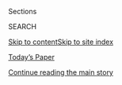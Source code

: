 <div id="app">

<div>

<div class="NYTAppHideMasthead css-1r6wvpq e1suatyy0">

<div class="section css-ui9rw0 e1suatyy2">

<div class="css-eph4ug er09x8g0">

<div class="css-6n7j50">

</div>

<span class="css-1dv1kvn">Sections</span>

<div class="css-10488qs">

<span class="css-1dv1kvn">SEARCH</span>

</div>

[Skip to content](#site-content)[Skip to site
index](#site-index)

</div>

<div class="css-10698na e1huz5gh0">

</div>

</div>

<div id="masthead-bar-one" class="section hasLinks css-15hmgas e1csuq9d3">

<div class="css-uqyvli e1csuq9d0">

</div>

<div class="css-1uqjmks e1csuq9d1">

</div>

<div class="css-9e9ivx">

[](https://myaccount.nytimes.com/auth/login?response_type=cookie&client_id=vi)

</div>

<div class="css-1bvtpon e1csuq9d2">

[Today’s Paper](https://www.nytimes.com/section/todayspaper)

</div>

</div>

</div>

</div>

<div data-aria-hidden="false">

<div id="site-content" data-role="main">

<div id="top-wrapper" class="css-15p45cc eaca97t0" type="top">

<div id="top-slug" class="css-19x0jxb eaca97t1" hidden="">

Advertisement

</div>

[Continue reading the main
story](#after-top)

<div class="ad top-wrapper" style="text-align:center;height:100%;display:block;min-height:90px">

<div id="top" class="place-ad" data-position="top" data-size-key="top">

</div>

</div>

<div id="after-top">

</div>

</div>

<div id="byline" class="section css-15h4p1b e9abtgs0">

<div class="css-1j21atc e1svk9qx1">

<div class="css-nfcc9b e1svk9qx3">

<div class="css-cnx41t">

![Portrait of Jim
Tankersley](https://static01.nyt.com/images/2018/10/19/multimedia/author-jim-tankersley/author-jim-tankersley-thumbLarge.png)

</div>

<div class="css-vl9dhg e1svk9qx5">

<div class="css-1nrhkj6 e1svk9qx6">

# Jim Tankersley

</div>

## <span></span>

Jim Tankersley covers economic and tax policy for The New York Times.
Over more than a decade covering politics and economics in Washington,
he has written extensively about the stagnation of the American middle
class and the decline of economic opportunity in wide swaths of the
country.

<span class="css-dd5dyy">More**</span>

</div>

</div>

</div>

<div>

<div id="mid1-wrapper" class="css-1mn4oms eaca97t0" type="rank">

<div id="mid1-slug" class="css-1tag3rd eaca97t1">

Advertisement

</div>

[Continue reading the main
story](#after-mid1)

<div id="mid1" class="ad mid1-wrapper" style="text-align:center;height:100%;display:block">

</div>

<div id="after-mid1">

</div>

</div>

</div>

<div class="css-185go5a e1o5byef0">

<div class="css-15cbhtu">

  - [Latest](#stream-panel)
  - <span class="css-6n7j50">Search</span>
    <div class="control">
    <div class="label-container css-1dv1kvn">
    Search
    </div>
    <div class="css-wm4t3d">
    **<span id="clear-search-input" class="css-1dv1kvn">Clear this text
    input</span>
    </div>
    </div>
    <span class="css-1iovbfw"></span>

<div id="stream-panel" class="section css-8msx5b e1jz0cab1">

<div class="css-13mho3u">

1.  
    
    <div class="css-1cp3ece">
    
    <div class="css-1l4spti">
    
    [](/2020/08/03/us/politics/congress-jobless-aid-talks-trump.html)
    
    <div class="css-79elbk">
    
    ![](https://static01.nyt.com/images/2020/08/03/us/politics/03dc-virus-stimulus01/03dc-virus-stimulus01-thumbWide.jpg?quality=75&auto=webp&disable=upscale)
    
    </div>
    
    ## With Jobless Aid Expired, Trump Sidelines Himself in Stimulus Talks
    
    As his top advisers met with Democratic leaders to try to hash out a
    compromise, President Trump hurled insults at Democrats and mused
    aloud about short-circuiting the talks and acting on his own.
    
    <div class="css-1nqbnmb ea5icrr0">
    
    By <span class="css-1n7hynb">Maggie Haberman, Emily Cochrane
    <span>and</span> Jim
    Tankersley</span>
    
    </div>
    
    </div>
    
    <div class="css-1lc2l26 e1xfvim33">
    
    </div>
    
    </div>

2.  
    
    <div class="css-1cp3ece">
    
    <div class="css-1l4spti">
    
    [](/2020/07/31/us/politics/white-house-congress-relief-plan-jobless-aid.html)
    
    <div class="css-79elbk">
    
    ![](https://static01.nyt.com/images/2020/07/31/us/politics/31dc-virus-cong/merlin_175160493_fd20e84b-c6d8-43b4-8450-d1067875391b-thumbWide.jpg?quality=75&auto=webp&disable=upscale)
    
    </div>
    
    ## White House and Congress Clash on Relief Plan as Jobless Aid Expires
    
    President Trump and Democrats blamed each other for the lapse of
    $600-per-week federal unemployment benefits, risking further
    economic pain and a voter backlash for failing to act.
    
    <div class="css-1nqbnmb ea5icrr0">
    
    By <span class="css-1n7hynb">Emily
    Cochrane</span>
    
    </div>
    
    </div>
    
    <div class="css-1lc2l26 e1xfvim33">
    
    </div>
    
    </div>

3.  
    
    <div class="css-1cp3ece">
    
    <div class="css-1l4spti">
    
    [](/2020/07/31/business/coronavirus-trump-economy.html)
    
    <div class="css-79elbk">
    
    ![](https://static01.nyt.com/images/2020/07/31/us/politics/31dc--virus-econassess/merlin_175135461_bf96bd8c-cccb-4e5a-9833-3cf703af48c0-thumbWide.jpg?quality=75&auto=webp&disable=upscale)
    
    </div>
    
    ### <span class="css-m70j1g">news analysis</span>
    
    ## Does Trump Want to Save His Economy?
    
    The president is showing little urgency or strategy as the economic
    recovery stalls ahead of the November election.
    
    <div class="css-1nqbnmb ea5icrr0">
    
    By <span class="css-1n7hynb">Jim
    Tankersley</span>
    
    </div>
    
    </div>
    
    <div class="css-1lc2l26 e1xfvim33">
    
    </div>
    
    </div>

4.  
    
    <div class="css-1cp3ece">
    
    <div class="css-1l4spti">
    
    [](/2020/07/30/business/unemployment-payments-change.html)
    
    <div class="css-79elbk">
    
    ![](https://static01.nyt.com/images/2020/07/31/business/29DC-Virus-UI-print/29DC-Virus-UI-01-thumbWide-v2.jpg?quality=75&auto=webp&disable=upscale)
    
    </div>
    
    ## Why Changing Unemployment Payments Could Take Months
    
    Republicans want wage replacement instead of an extra $600 per week
    in unemployment benefits, but technical and political hurdles are in
    the way.
    
    <div class="css-1nqbnmb ea5icrr0">
    
    By <span class="css-1n7hynb">Jim Tankersley <span>and</span> Tara
    Siegel
    Bernard</span>
    
    </div>
    
    </div>
    
    <div class="css-1lc2l26 e1xfvim33">
    
    </div>
    
    </div>

5.  
    
    <div class="css-1cp3ece">
    
    <div class="css-1l4spti">
    
    [](/2020/07/29/business/economy/virus-aid-trump.html)
    
    <div class="css-79elbk">
    
    ![](https://static01.nyt.com/images/2020/07/29/us/politics/29dc-virus-cong2/merlin_175079799_6a0adc4a-89d0-434a-81a6-e4696eb8bcca-thumbWide.jpg?quality=75&auto=webp&disable=upscale)
    
    </div>
    
    ## As Trump Undercuts Aid Talks, White House Says Extra Jobless Benefits Will Lapse
    
    President Trump signaled that he was not interested in a broad
    economic recovery package that would have to be negotiated with
    Democrats, saying he preferred a narrower plan.
    
    <div class="css-1nqbnmb ea5icrr0">
    
    By <span class="css-1n7hynb">Emily Cochrane <span>and</span> Jim
    Tankersley</span>
    
    </div>
    
    </div>
    
    <div class="css-1lc2l26 e1xfvim33">
    
    </div>
    
    </div>

6.  
    
    <div class="css-1cp3ece">
    
    <div class="css-1l4spti">
    
    [](/2020/07/28/business/us-lawmakers-deliberate-over-another-aid-package.html)
    
    <div class="css-79elbk">
    
    ![](https://static01.nyt.com/images/2020/07/28/business/28-markets-brf-washingtonstimulus/28-markets-brf-washingtonstimulus-thumbWide.jpg?quality=75&auto=webp&disable=upscale)
    
    </div>
    
    ## U.S. lawmakers deliberate over another aid package.
    
    <div class="css-1nqbnmb ea5icrr0">
    
    By <span class="css-1n7hynb">Emily Cochrane <span>and</span> Jim
    Tankersley</span>
    
    </div>
    
    </div>
    
    <div class="css-1lc2l26 e1xfvim33">
    
    </div>
    
    </div>

7.  
    
    <div class="css-1cp3ece">
    
    <div class="css-1l4spti">
    
    [](/2020/07/27/us/politics/republicans-jobless-aid.html)
    
    <div class="css-79elbk">
    
    ![](https://static01.nyt.com/images/2020/07/27/us/politics/27dc-virus-cong-sub/27dc-virus-cong-thumbWide.jpg?quality=75&auto=webp&disable=upscale)
    
    </div>
    
    ## As Republicans Embrace Cut in Jobless Aid, Divisions Weaken Their Leverage
    
    The proposal comes after Republicans struggled to iron out their
    policy differences with the administration and each other. Democrats
    are all but guaranteed to reject the offer.
    
    <div class="css-1nqbnmb ea5icrr0">
    
    By <span class="css-1n7hynb">Emily Cochrane <span>and</span> Jim
    Tankersley</span>
    
    </div>
    
    </div>
    
    <div class="css-1lc2l26 e1xfvim33">
    
    </div>
    
    </div>

8.  
    
    <div class="css-1cp3ece">
    
    <div class="css-1l4spti">
    
    [](/2020/07/24/business/economy/republicans-democrats-coronavirus-survey.html)
    
    <div class="css-79elbk">
    
    ![](https://static01.nyt.com/images/2020/07/24/business/24virus-survey1/24virus-survey1-thumbWide.jpg?quality=75&auto=webp&disable=upscale)
    
    </div>
    
    ## Would You Go to a Movie Right Now? Republicans Say Yes. Few Others Do.
    
    A survey shows that the partisan divide on the coronavirus goes
    beyond masks. It extends to dining out, getting on a plane and
    resuming other activities.
    
    <div class="css-1nqbnmb ea5icrr0">
    
    By <span class="css-1n7hynb">Ben Casselman <span>and</span> Jim
    Tankersley</span>
    
    </div>
    
    </div>
    
    <div class="css-1lc2l26 e1xfvim33">
    
    </div>
    
    </div>

9.  
    
    <div class="css-1cp3ece">
    
    <div class="css-1l4spti">
    
    [](/2020/07/23/us/politics/republicans-stimulus-coronavirus.html)
    
    <div class="css-79elbk">
    
    ![](https://static01.nyt.com/images/2020/07/23/us/politics/23dc-cong/merlin_174871641_5ed4391a-79a1-4dde-b33b-34a68b9b438a-thumbWide.jpg?quality=75&auto=webp&disable=upscale)
    
    </div>
    
    ## Republican Stimulus Talks Stall Over Differences on Unemployment
    
    Disputes over how to extend supplemental jobless benefits — and a
    White House push for money for a new F.B.I. building — slowed
    efforts to agree to an opening bid in negotiations with Democrats.
    
    <div class="css-1nqbnmb ea5icrr0">
    
    By <span class="css-1n7hynb">Emily Cochrane, Jim Tankersley
    <span>and</span> Alan
    Rappeport</span>
    
    </div>
    
    </div>
    
    <div class="css-1lc2l26 e1xfvim33">
    
    </div>
    
    </div>

10. 
    
    <div class="css-1cp3ece">
    
    <div class="css-1l4spti">
    
    [](/2020/07/23/business/economy/unemployment-benefits.html)
    
    <div class="css-79elbk">
    
    ![](https://static01.nyt.com/images/2020/07/23/business/23virus-uiexplain1/23virus-uiexplain1-thumbWide.jpg?quality=75&auto=webp&disable=upscale)
    
    </div>
    
    ## Here’s How Congress Might Replace the Extra $600 Weekly Jobless Benefit
    
    Supplemental checks for laid-off workers are set to expire at
    month’s end. Republicans and Democrats disagree on what to do
    next.
    
    <div class="css-1nqbnmb ea5icrr0">
    
    By <span class="css-1n7hynb">Jim Tankersley <span>and</span> Ben
    Casselman</span>
    
    </div>
    
    </div>
    
    <div class="css-1lc2l26 e1xfvim33">
    
    </div>
    
    </div>

<div class="css-13mho3u">

<div class="css-1t62hi8">

<div class="css-1stvaey">

Show
More

<div>

<div style="border:0;clip:rect(0 0 0 0);height:1px;margin:-1px;overflow:hidden;white-space:nowrap;padding:0;width:1px;position:absolute" data-role="log" data-aria-live="assertive">

</div>

<div style="border:0;clip:rect(0 0 0 0);height:1px;margin:-1px;overflow:hidden;white-space:nowrap;padding:0;width:1px;position:absolute" data-role="log" data-aria-live="assertive">

</div>

<div style="border:0;clip:rect(0 0 0 0);height:1px;margin:-1px;overflow:hidden;white-space:nowrap;padding:0;width:1px;position:absolute" data-role="log" data-aria-live="polite">

</div>

<div style="border:0;clip:rect(0 0 0 0);height:1px;margin:-1px;overflow:hidden;white-space:nowrap;padding:0;width:1px;position:absolute" data-role="log" data-aria-live="polite">

</div>

</div>

</div>

</div>

</div>

</div>

<div class="css-g6hk37 supplemental">

<div id="mid2-wrapper" class="css-10wkyv7 eaca97t0" type="lede">

<div id="mid2-slug" class="css-1tag3rd eaca97t1">

Advertisement

</div>

[Continue reading the main
story](#after-mid2)

<div id="mid2" class="ad mid2-wrapper" style="text-align:center;height:100%;display:block;min-height:250px">

</div>

<div id="after-mid2">

</div>

</div>

## Follow Elsewhere

<div class="module-body">

  - [**<span data-aria-hidden="true">jimtankersley</span><span class="css-1dv1kvn">twitter
    page for jimtankersley</span>](https://twitter.com/jimtankersley)

</div>

</div>

</div>

</div>

</div>

</div>

</div>

## Site Index

<div>

</div>

## Site Information Navigation

  - [© <span>2020</span> <span>The New York Times
    Company</span>](https://help.nytimes.com/hc/en-us/articles/115014792127-Copyright-notice)

<!-- end list -->

  - [NYTCo](https://www.nytco.com/)
  - [Contact
    Us](https://help.nytimes.com/hc/en-us/articles/115015385887-Contact-Us)
  - [Work with us](https://www.nytco.com/careers/)
  - [Advertise](https://nytmediakit.com/)
  - [T Brand Studio](http://www.tbrandstudio.com/)
  - [Your Ad
    Choices](https://www.nytimes.com/privacy/cookie-policy#how-do-i-manage-trackers)
  - [Privacy](https://www.nytimes.com/privacy)
  - [Terms of
    Service](https://help.nytimes.com/hc/en-us/articles/115014893428-Terms-of-service)
  - [Terms of
    Sale](https://help.nytimes.com/hc/en-us/articles/115014893968-Terms-of-sale)
  - [Site
    Map](https://spiderbites.nytimes.com)
  - [Help](https://help.nytimes.com/hc/en-us)
  - [Subscriptions](https://www.nytimes.com/subscription?campaignId=37WXW)

</div>

</div>
